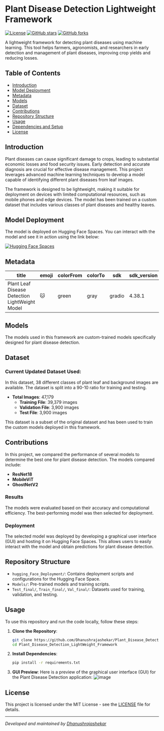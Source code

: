 # Plant Disease Detection Lightweight Framework

[![License](https://img.shields.io/github/license/Dhanushrajashekar/Plant_Disease_Detection_LightWeight_Framework)](LICENSE)
[![GitHub stars](https://img.shields.io/github/stars/Dhanushrajashekar/Plant_Disease_Detection_LightWeight_Framework)](https://github.com/Dhanushrajashekar/Plant_Disease_Detection_LightWeight_Framework/stargazers)
[![GitHub forks](https://img.shields.io/github/forks/Dhanushrajashekar/Plant_Disease_Detection_LightWeight_Framework)](https://github.com/Dhanushrajashekar/Plant_Disease_Detection_LightWeight_Framework/network)

A lightweight framework for detecting plant diseases using machine learning. This tool helps farmers, agronomists, and researchers in early detection and management of plant diseases, improving crop yields and reducing losses.

## Table of Contents
- [Introduction](#introduction)
- [Model Deployment](#model-deployment)
- [Metadata](#metadata)
- [Models](#models)
- [Dataset](#dataset)
- [Contributions](#contributions)
- [Repository Structure](#repository-structure)
- [Usage](#usage)
- [Dependencies and Setup](#dependencies-and-setup)
- [License](#license)

## Introduction

Plant diseases can cause significant damage to crops, leading to substantial economic losses and food security issues. Early detection and accurate diagnosis are crucial for effective disease management. This project leverages advanced machine learning techniques to develop a model capable of identifying different plant diseases from leaf images.

The framework is designed to be lightweight, making it suitable for deployment on devices with limited computational resources, such as mobile phones and edge devices. The model has been trained on a custom dataset that includes various classes of plant diseases and healthy leaves.

## Model Deployment

The model is deployed on Hugging Face Spaces. You can interact with the model and see it in action using the link below:

[![Hugging Face Spaces](https://img.shields.io/badge/Hugging%20Face-Spaces-orange)](https://huggingface.co/spaces/Cringe1324/Plant_Leaf_Disease_Detection_LightWeight_Model)

## Metadata

| title | emoji | colorFrom | colorTo | sdk | sdk_version | app_file | pinned |
|-------|-------|-----------|---------|-----|-------------|----------|--------|
| Plant Leaf Disease Detection LightWeight Model | 🐱 | green | gray | gradio | 4.38.1 | app.py | false |

## Models

The models used in this framework are custom-trained models specifically designed for plant disease detection.

## Dataset

### Current Updated Dataset Used:

In this dataset, 38 different classes of plant leaf and background images are available. The dataset is split into a 90-10 ratio for training and testing.

- **Total Images**: 47,179
  - **Training File**: 39,379 images
  - **Validation File**: 3,900 images
  - **Test File**: 3,900 images

This dataset is a subset of the original dataset and has been used to train the custom models deployed in this framework.

## Contributions

In this project, we compared the performance of several models to determine the best one for plant disease detection. The models compared include:

- **ResNet18**
- **MobileViT**
- **GhostNetV2**

### Results

The models were evaluated based on their accuracy and computational efficiency. The best-performing model was then selected for deployment.

### Deployment

The selected model was deployed by developing a graphical user interface (GUI) and hosting it on Hugging Face Spaces. This allows users to easily interact with the model and obtain predictions for plant disease detection.

## Repository Structure

- `hugging_Face_Deployment/`: Contains deployment scripts and configurations for the Hugging Face Space.
- `Models/`: Pre-trained models and training scripts.
- `Test_final/`, `Train_final/`, `Val_final/`: Datasets used for training, validation, and testing.

## Usage

To use this repository and run the code locally, follow these steps:

1. **Clone the Repository**:
   ```bash
   git clone https://github.com/Dhanushrajashekar/Plant_Disease_Detection_LightWeight_Framework.git
   cd Plant_Disease_Detection_LightWeight_Framework

2. **Install Dependencies**:
   ```bash
   pip install -r requirements.txt

3. **GUI Preview**:
   Here is a preview of the graphical user interface (GUI) for the Plant Disease Detection application:
   ![image](https://github.com/user-attachments/assets/8100d717-0907-45aa-99c8-7b06fff16d40)


## License

This project is licensed under the MIT License - see the [LICENSE](LICENSE) file for details.

---

*Developed and maintained by [Dhanushrajashekar](https://github.com/Dhanushrajashekar)*
